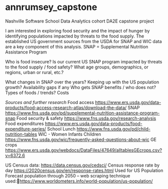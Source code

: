 # annrumsey_capstone
Nashville Software School Data Analytics cohort DA2E capstone project


I am interested in exploring food security and the impact of hunger by identifying populations impacted by threats to the food supply. 
The established US government sources from the USDA for SNAP and WIC data are a key component of this analysis. 
SNAP = Supplemental Nutrition Assistance Program 

Who is food insecure?
Is our current US SNAP program impacted by threats to the food supply / food safety?
What age groups, demographics, or regions, urban or rural, etc.?

What changes in SNAP over the years?
Keeping up with the US population growth?
Availability gaps if any
Who gets SNAP benefits / who does not?
Types of foods / trends? 
Costs



*Sources and further research*
Food access https://www.ers.usda.gov/data-products/food-access-research-atlas/download-the-data/ 
SNAP https://www.fns.usda.gov/pd/supplemental-nutrition-assistance-program-snap
Food security & safety  https://www.fns.usda.gov/research-analysis
Food expenditures https://www.ers.usda.gov/data-products/food-expenditure-series/
School Lunch https://www.fns.usda.gov/pd/child-nutrition-tables
WIC - Women Infants Children https://www.fns.usda.gov/wic/frequently-asked-questions-about-wic
GE crops  https://www.ers.usda.gov/webdocs/DataFiles/47649/alltablesGEcrops.csv?v=6372.6

US Census data: https://data.census.gov/cedsci/
Census response rate by day https://2020census.gov/en/response-rates.html
Used for US Population Forecast population through 2050 – web scraping technique used:https://www.worldometers.info/world-population/us-population/
